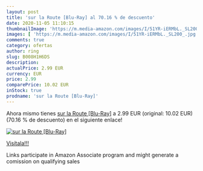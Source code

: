 ```yaml
---
layout: post
title: 'sur la Route [Blu-Ray] al 70.16 % de descuento'
date: 2020-11-05 11:10:15
thumbnailImage: 'https://m.media-amazon.com/images/I/51YR-iERMbL._SL200_.jpg'
images: [ 'https://m.media-amazon.com/images/I/51YR-iERMbL._SL200_.jpg' ]
comments: true
category: ofertas
author: ring
slug: B008H1H6DS
description:
actualPrice: 2.99 EUR
currency: EUR
price: 2.99
comparePrice: 10.02 EUR
inStock: true
prodname: 'sur la Route [Blu-Ray]'
---
```


Ahora mismo tienes [sur la Route [Blu-Ray]](https://www.amazon.fr/dp/B008H1H6DS/?tag=tolees0d-21) a 2.99 EUR (original: 10.02 EUR) (70.16 %  de descuento) en el siguiente enlace!

[![sur la Route [Blu-Ray]](https://m.media-amazon.com/images/I/51YR-iERMbL._SL200_.jpg)](https://www.amazon.fr/dp/B008H1H6DS/?tag=tolees0d-21)

[Visítala!!!](https://www.amazon.fr/dp/B008H1H6DS/?tag=tolees0d-21)

Links participate in Amazon Associate program and might generate a comission on qualifying sales
